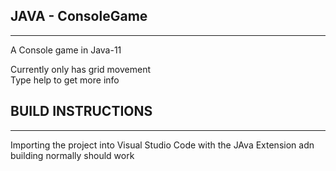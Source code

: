 ## JAVA - ConsoleGame

---

A Console game in Java-11

Currently only has grid movement \
Type help to get more info

## BUILD INSTRUCTIONS

---

Importing the project into Visual Studio Code with the JAva Extension adn building normally should work
